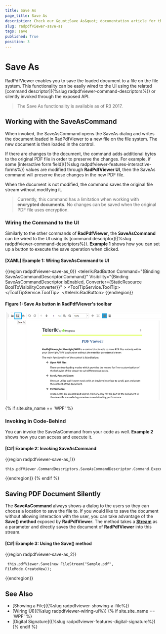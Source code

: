 ```yaml
---
title: Save As
page_title: Save As
description: Check our &quot;Save As&quot; documentation article for the RadPdfViewer {{ site.framework_name }} control.
slug: radpdfviewer-save-as
tags: save
published: True
position: 3
---
```


# Save As

RadPdfViewer enables you to save the loaded document to a file on the file system. This functionality can be easily wired to the UI using the related [command descriptor]({%slug radpdfviewer-command-descriptors%}) or silently invoked through the exposed API.

>The Save As functionality is available as of R3 2017. 

## Working with the SaveAsCommand
 
When invoked, the SaveAsCommand opens the SaveAs dialog and writes the document loaded in RadPdfViewer to a new file on the file system. The new document is then loaded in the control.

If there are changes to the document, the command adds additional bytes to the original PDF file in order to preserve the changes. For example, if some [interactive form field]({%slug radpdfviewer-features-interactive-forms%}) values are modified through **RadPdfViewer UI**, then the SaveAs command will preserve these changes in the new PDF file.

When the document is not modified, the command saves the original file stream without modifying it.

>Currently, this command has a limitation when working with **encrypted documents.** No changes can be saved when the original PDF file uses encryption.

### Wiring the Command to the UI

Similarly to the other commands of **RadPdfViewer**, the **SaveAsCommand** can be wired to the UI using its [command descriptor]({%slug radpdfviewer-command-descriptors%}). **Example 1** shows how you can set up a button to execute the save operation when clicked.
 
#### [XAML] Example 1: Wiring SaveAsCommand to UI
{{region radpdfviewer-save-as_0}}
	<telerik:RadButton Command="{Binding SaveAsCommandDescriptor.Command}" Visibility="{Binding SaveAsCommandDescriptor.IsEnabled, Converter={StaticResource BoolToVisibilityConverter}}" >
	    <ToolTipService.ToolTip>
	        <TextBlock Text="Save As" />
	    </ToolTipService.ToolTip>
	    <Image Source="{telerik:IconResource IconRelativePath=save.png, IconSources={StaticResource IconPaths}}" Stretch="None" />
	</telerik:RadButton>
{{endregion}}

#### Figure 1: Save As button in RadPdfViewer's toolbar
![](images/PdfViewer_SaveAs_2.png)

{% if site.site_name == 'WPF' %}
### Invoking in Code-Behind

You can invoke the SaveAsCommand from your code as well. **Example 2** shows how you can access and execute it.

 
#### [C#] Example 2: Invoking SaveAsCommand
{{region radpdfviewer-save-as_1}}

	this.pdfViewer.CommandDescriptors.SaveAsCommandDescriptor.Command.Execute(null);
{{endregion}}
{% endif %}


## Saving PDF Document Silently

The **SaveAsCommand** always shows a dialog to the users so they can choose a location to save the file to. If you would like to save the document without allowing interaction with the user, you can take advantage of the **Save() method** exposed by **RadPdfViewer**. The method takes a [**Stream**](https://docs.microsoft.com/en-us/dotnet/api/system.io.stream) as a parameter and directly saves the document of **RadPdfViewer** into this stream.

#### [C#] Example 3: Using the Save() method
{{region radpdfviewer-save-as_2}}

	 this.pdfViewer.Save(new FileStream("Sample.pdf", FileMode.CreateNew));
{{endregion}}

## See Also

* [Showing a File]({%slug radpdfviewer-showing-a-file%})
* [Wiring UI]({%slug radpdfviewer-wiring-ui%})
{% if site.site_name == 'WPF' %} 
* [Digital Signature]({%slug radpdfviewer-features-digital-signature%})
{% endif %}